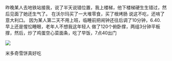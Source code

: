 昨晚某人去地铁站接我，说了半天说错位置，我上楼梯，他下楼梯硬生生错过，然后见面了她还生气了。 
在沃尔玛买了一大堆零食，买了根烤肠 说这不吃，还啃了意大利口。
因为某人第二天不用上班，临睡前把闹钟还往后调了10分钟，6.40. 早上还是惺忪睡眼，老年人不想我这年轻人
做了120个俯卧撑，两组3分钟平板撑，然后，炒了鸡蛋空心菜面条，吃了早饭，7点40出门

![](http://upload-images.jianshu.io/upload_images/6904315-588d6361aad98623.jpg?imageMogr2/auto-orient/strip%7CimageView2/2/w/1080/q/50)

米多奇雪饼真好吃
